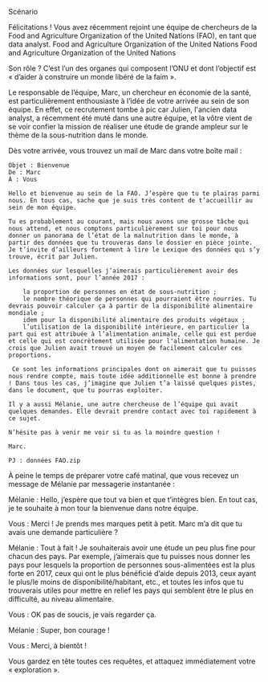 Scénario

Félicitations ! Vous avez récemment rejoint une équipe de chercheurs de la Food and Agriculture Organization of the United Nations (FAO), en tant que data analyst.
Food and Agriculture Organization of the United Nations
Food and Agriculture Organization of the United Nations

Son rôle ? C’est l’un des organes qui composent l’ONU et dont l’objectif est « d’aider à construire un monde libéré de la faim ». 

Le responsable de l’équipe, Marc, un chercheur en économie de la santé, est particulièrement enthousiaste à l’idée de votre arrivée au sein de son équipe. En effet, ce recrutement tombe à pic car Julien, l'ancien data analyst, a récemment été muté dans une autre équipe, et la vôtre vient de se voir confier la mission de réaliser une étude de grande ampleur sur le thème de la sous-nutrition dans le monde.

Dès votre arrivée, vous trouvez un mail de Marc dans votre boîte mail :

 

    Objet : Bienvenue
    De : Marc
    À : Vous

    Hello et bienvenue au sein de la FAO. J’espère que tu te plairas parmi nous. En tous cas, sache que je suis très content de t’accueillir au sein de mon équipe.

    Tu es probablement au courant, mais nous avons une grosse tâche qui nous attend, et nous comptons particulièrement sur toi pour nous donner un panorama de l’état de la malnutrition dans le monde, à partir des données que tu trouveras dans le dossier en pièce jointe. Je t’invite d’ailleurs fortement à lire le Lexique des données qui s’y trouve, écrit par Julien.

    Les données sur lesquelles j’aimerais particulièrement avoir des informations sont, pour l’année 2017 :

        la proportion de personnes en état de sous-nutrition ;
        le nombre théorique de personnes qui pourraient être nourries. Tu devrais pouvoir calculer ça à partir de la disponibilité alimentaire mondiale ;
        idem pour la disponibilité alimentaire des produits végétaux ;
        l’utilisation de la disponibilité intérieure, en particulier la part qui est attribuée à l’alimentation animale, celle qui est perdue et celle qui est concrètement utilisée pour l'alimentation humaine. Je crois que Julien avait trouvé un moyen de facilement calculer ces proportions.

     Ce sont les informations principales dont on aimerait que tu puisses nous rendre compte, mais toute idée additionnelle est bonne à prendre ! Dans tous les cas, j’imagine que Julien t’a laissé quelques pistes, dans le document, que tu pourras exploiter.

    Il y a aussi Mélanie, une autre chercheuse de l’équipe qui avait quelques demandes. Elle devrait prendre contact avec toi rapidement à ce sujet.

    N’hésite pas à venir me voir si tu as la moindre question !

    Marc.

    PJ : données FAO.zip 

 

À peine le temps de préparer votre café matinal, que vous recevez un message de Mélanie par messagerie instantanée :

 

Mélanie : Hello, j’espère que tout va bien et que t’intègres bien. En tout cas, je te souhaite à mon tour la bienvenue dans notre équipe.

Vous : Merci ! Je prends mes marques petit à petit. Marc m’a dit que tu avais une demande particulière ?

Mélanie : Tout à fait ! Je souhaiterais avoir une étude un peu plus fine pour chacun des pays. Par exemple, j’aimerais que tu puisses nous donner les pays pour lesquels la proportion de personnes sous-alimentées est la plus forte en 2017, ceux qui ont le plus bénéficié d’aide depuis 2013, ceux ayant le plus/le moins de disponibilité/habitant, etc., et toutes les infos que tu trouverais utiles pour mettre en relief les pays qui semblent être le plus en difficulté, au niveau alimentaire.

Vous : OK pas de soucis, je vais regarder ça.

Mélanie : Super, bon courage !

Vous : Merci, à bientôt !

Vous gardez en tête toutes ces requêtes, et attaquez immédiatement votre « exploration ».
